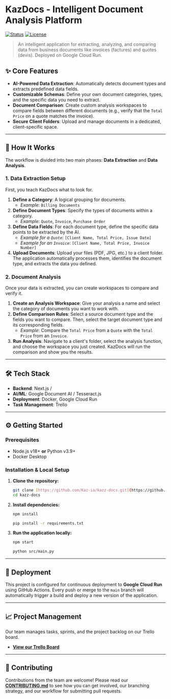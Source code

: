 # KazDocs - Intelligent Document Analysis Platform

[![Status](https://img.shields.io/badge/status-active-success.svg)](https://github.com/Kaz-ia/kazz-docs)
[![License](https://img.shields.io/badge/license-MIT-blue.svg)](/LICENSE)

> An intelligent application for extracting, analyzing, and comparing data from business documents like invoices (factures) and quotes (devis). Deployed on Google Cloud Run.

## ✨ Core Features

-   **AI-Powered Data Extraction**: Automatically detects document types and extracts predefined data fields.
-   **Customizable Schemas**: Define your own document categories, types, and the specific data you need to extract.
-   **Document Comparison**: Create custom analysis workspaces to compare fields between different documents (e.g., verify that the `Total Price` on a quote matches the invoice).
-   **Secure Client Folders**: Upload and manage documents in a dedicated, client-specific space.

---

## 🚀 How It Works

The workflow is divided into two main phases: **Data Extraction** and **Data Analysis**.

### 1. Data Extraction Setup

First, you teach KazDocs what to look for.

1.  **Define a Category**: A logical grouping for documents.
    * *Example*: `Billing Documents`
2.  **Define Document Types**: Specify the types of documents within a category.
    * *Example*: `Quote`, `Invoice`, `Purchase Order`
3.  **Define Data Fields**: For each document type, define the specific data points to be extracted by the AI.
    * *Example for a `Quote`*: `[Client Name, Total Price, Issue Date]`
    * *Example for an `Invoice`*: `[Client Name, Total Price, Invoice Number]`
4.  **Upload Documents**: Upload your files (PDF, JPG, etc.) to a client folder. The application automatically processes them, identifies the document type, and extracts the data you defined.

### 2. Document Analysis

Once your data is extracted, you can create workspaces to compare and verify it.

1.  **Create an Analysis Workspace**: Give your analysis a name and select the category of documents you want to work with.
2.  **Define Comparison Rules**: Select a source document type and the fields you want to compare. Then, select the target document type and its corresponding fields.
    * *Example*: Compare the `Total Price` from a `Quote` with the `Total Price` from an `Invoice`.
3.  **Run Analysis**: Navigate to a client's folder, select the analysis function, and choose the workspace you just created. KazDocs will run the comparison and show you the results.

---

## 🛠️ Tech Stack

-   **Backend**: Next.js / 
-   **AI/ML**: Google Document AI / Tesseract.js
-   **Deployment**: Docker, Google Cloud Run
-   **Task Management**: Trello

---

## ⚙️ Getting Started

### Prerequisites

-   Node.js v18+ **or** Python v3.9+
-   Docker Desktop

### Installation & Local Setup

1.  **Clone the repository:**
    ```sh
    git clone [https://github.com/Kaz-ia/kazz-docs.git](https://github.com/Kaz-ia/kazz-docs.git)
    cd kazz-docs
    ```

2.  **Install dependencies:**
    ```sh
    npm install
    ```
    ```sh
    pip install -r requirements.txt
    ```

3.  **Run the application locally:**
    ```sh
    npm start
    ```
    ```sh
    python src/main.py
    ```

---

## 🚀 Deployment

This project is configured for continuous deployment to **Google Cloud Run** using GitHub Actions. Every push or merge to the `main` branch will automatically trigger a build and deploy a new version of the application.

---

## 📈 Project Management

Our team manages tasks, sprints, and the project backlog on our Trello board.

-   **[View our Trello Board](https://trello.com/b/8ZAohWE5/kaz-docs-migration)**

---

## 🤝 Contributing

Contributions from the team are welcome! Please read our [**CONTRIBUTING.md**](/CONTRIBUTING.md) to see how you can get involved, our branching strategy, and our workflow for submitting pull requests.


